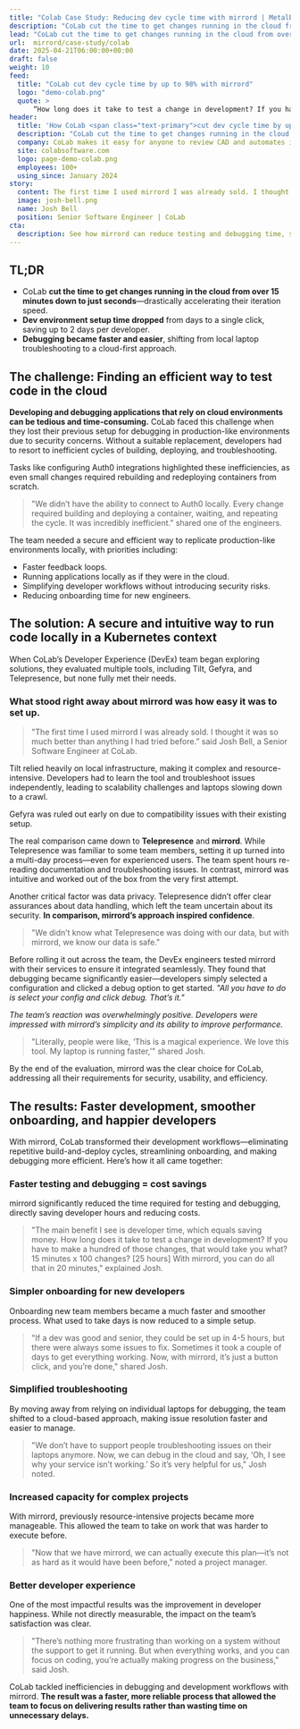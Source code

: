 ```yaml
---
title: "Colab Case Study: Reducing dev cycle time with mirrord | MetalBear"
description: "CoLab cut the time to get changes running in the cloud from over 15 minutes down to 10 seconds with mirrord"
lead: "CoLab cut the time to get changes running in the cloud from over 15 minutes down to 10 seconds with mirrord"
url:  mirrord/case-study/colab
date: 2025-04-21T06:00:00+00:00
draft: false
weight: 10
feed:
  title: "CoLab cut dev cycle time by up to 98% with mirrord"
  logo: "demo-colab.png"
  quote: >
      “How long does it take to test a change in development? If you have to make a hundred of those changes, that would take you what? 15 minutes x 100 changes? [25 hours] With mirrord, you can do all that in 20 minutes.”
header:
  title: 'How CoLab <span class="text-primary">cut dev cycle time by up to 98%</span> with mirrord'
  description: "CoLab cut the time to get changes running in the cloud from over 15 minutes down to 10 seconds. Read on to discover how they achieved it."
  company: CoLab makes it easy for anyone to review CAD and automates issue tracking, so that engineering teams can design better products faster.  
  site: colabsoftware.com
  logo: page-demo-colab.png
  employees: 100+
  using_since: January 2024
story:
  content: The first time I used mirrord I was already sold. I thought it was so much better than anything I had tried before.
  image: josh-bell.png
  name: Josh Bell
  position: Senior Software Engineer | CoLab
cta:
  description: See how mirrord can reduce testing and debugging time, simplify onboarding, and boost developer satisfaction.
---
```


## TL;DR

- CoLab **cut the time to get changes running in the cloud from over 15 minutes down to just seconds**—drastically accelerating their iteration speed.
- **Dev environment setup time dropped** from days to a single click, saving up to 2 days per developer.
- **Debugging became faster and easier**, shifting from local laptop troubleshooting to a cloud-first approach.

## The challenge: Finding an efficient way to test code in the cloud

**Developing and debugging applications that rely on cloud environments can be tedious and time-consuming.** CoLab faced this challenge when they lost their previous setup for debugging in production-like environments due to security concerns. Without a suitable replacement, developers had to resort to inefficient cycles of building, deploying, and troubleshooting. 

Tasks like configuring Auth0 integrations highlighted these inefficiencies, as even small changes required rebuilding and redeploying containers from scratch.

> "We didn’t have the ability to connect to Auth0 locally. Every change required building and deploying a container, waiting, and repeating the cycle. It was incredibly inefficient." shared one of the engineers.

The team needed a secure and efficient way to replicate production-like environments locally, with priorities including:

- Faster feedback loops.
- Running applications locally as if they were in the cloud.
- Simplifying developer workflows without introducing security risks.
- Reducing onboarding time for new engineers.

## The solution: A secure and intuitive way to run code locally in a Kubernetes context

When CoLab’s Developer Experience (DevEx) team began exploring solutions, they evaluated multiple tools, including Tilt, Gefyra, and Telepresence, but none fully met their needs.

### What stood right away about mirrord was how easy it was to set up.

> "The first time I used mirrord I was already sold. I thought it was so much better than anything I had tried before.” said Josh Bell, a Senior Software Engineer at CoLab.

Tilt relied heavily on local infrastructure, making it complex and resource-intensive. Developers had to learn the tool and troubleshoot issues independently, leading to scalability challenges and laptops slowing down to a crawl. 

Gefyra was ruled out early on due to compatibility issues with their existing setup.

The real comparison came down to **Telepresence** and **mirrord**. While Telepresence was familiar to some team members, setting it up turned into a multi-day process—even for experienced users. The team spent hours re-reading documentation and troubleshooting issues. In contrast, mirrord was intuitive and worked out of the box from the very first attempt.

Another critical factor was data privacy. Telepresence didn’t offer clear assurances about data handling, which left the team uncertain about its security. **In comparison, mirrord’s approach inspired confidence**.

> "We didn’t know what Telepresence was doing with our data, but with mirrord, we know our data is safe."

Before rolling it out across the team, the DevEx engineers tested mirrord with their services to ensure it integrated seamlessly. They found that debugging became significantly easier—developers simply selected a configuration and clicked a debug option to get started. _"All you have to do is select your config and click debug. That’s it."_

_The team’s reaction was overwhelmingly positive. Developers were impressed with mirrord’s simplicity and its ability to improve performance._

> "Literally, people were like, ‘This is a magical experience. We love this tool. My laptop is running faster,’" shared Josh.

By the end of the evaluation, mirrord was the clear choice for CoLab, addressing all their requirements for security, usability, and efficiency.

## The results: Faster development, smoother onboarding, and happier developers

With mirrord, CoLab transformed their development workflows—eliminating repetitive build-and-deploy cycles, streamlining onboarding, and making debugging more efficient. Here’s how it all came together:

### Faster testing and debugging = cost savings

mirrord significantly reduced the time required for testing and debugging, directly saving developer hours and reducing costs.

> "The main benefit I see is developer time, which equals saving money. How long does it take to test a change in development? If you have to make a hundred of those changes, that would take you what? 15 minutes x 100 changes? [25 hours] With mirrord, you can do all that in 20 minutes," explained Josh.

### Simpler onboarding for new developers

Onboarding new team members became a much faster and smoother process. What used to take days is now reduced to a simple setup.

> "If a dev was good and senior, they could be set up in 4-5 hours, but there were always some issues to fix. Sometimes it took a couple of days to get everything working. Now, with mirrord, it’s just a button click, and you’re done," shared Josh.

### Simplified troubleshooting

By moving away from relying on individual laptops for debugging, the team shifted to a cloud-based approach, making issue resolution faster and easier to manage.

> "We don’t have to support people troubleshooting issues on their laptops anymore. Now, we can debug in the cloud and say, ‘Oh, I see why your service isn’t working.’ So it’s very helpful for us," Josh noted.

### Increased capacity for complex projects

With mirrord, previously resource-intensive projects became more manageable. This allowed the team to take on work that was harder to execute before.

> "Now that we have mirrord, we can actually execute this plan—it’s not as hard as it would have been before," noted a project manager.

### Better developer experience

One of the most impactful results was the improvement in developer happiness. While not directly measurable, the impact on the team’s satisfaction was clear.

> "There’s nothing more frustrating than working on a system without the support to get it running. But when everything works, and you can focus on coding, you’re actually making progress on the business," said Josh.

CoLab tackled inefficiencies in debugging and development workflows with mirrord. **The result was a faster, more reliable process that allowed the team to focus on delivering results rather than wasting time on unnecessary delays.**

